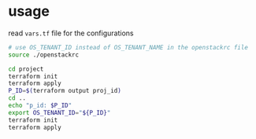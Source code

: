 # usage

read `vars.tf` file for the configurations

```bash
# use OS_TENANT_ID instead of OS_TENANT_NAME in the openstackrc file
source ./openstackrc 

cd project
terraform init
terraform apply
P_ID=$(terraform output proj_id)
cd ..
echo "p_id: $P_ID"
export OS_TENANT_ID="${P_ID}"
terraform init
terraform apply
```
